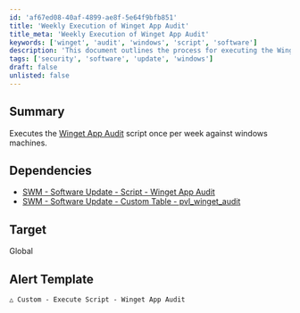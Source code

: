 ```yaml
---
id: 'af67ed08-40af-4899-ae8f-5e64f9bfb851'
title: 'Weekly Execution of Winget App Audit'
title_meta: 'Weekly Execution of Winget App Audit'
keywords: ['winget', 'audit', 'windows', 'script', 'software']
description: 'This document outlines the process for executing the Winget App Audit script weekly on Windows machines, including dependencies and target settings for effective monitoring and management.'
tags: ['security', 'software', 'update', 'windows']
draft: false
unlisted: false
---
```

## Summary

Executes the [Winget App Audit](https://proval.itglue.com/DOC-5078775-17973895) script once per week against windows machines.

## Dependencies

- [SWM - Software Update - Script - Winget App Audit](https://proval.itglue.com/DOC-5078775-17973895)  
- [SWM - Software Update - Custom Table - pvl_winget_audit](https://proval.itglue.com/DOC-5078775-17973960)  

## Target

Global

## Alert Template

`△ Custom - Execute Script - Winget App Audit`  













